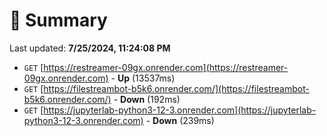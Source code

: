 # 📖 Summary
Last updated: **7/25/2024, 11:24:08 PM**

- `GET` [https://restreamer-09gx.onrender.com](https://restreamer-09gx.onrender.com) - **Up** (13537ms)
- `GET` [https://filestreambot-b5k6.onrender.com/](https://filestreambot-b5k6.onrender.com/) - **Down** (192ms)
- `GET` [https://jupyterlab-python3-12-3.onrender.com](https://jupyterlab-python3-12-3.onrender.com) - **Down** (239ms)
